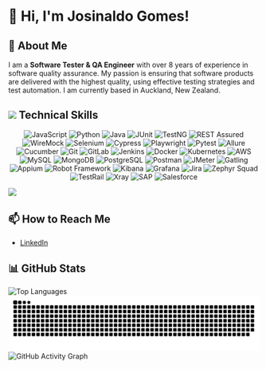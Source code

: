 # 👋 Hi, I'm Josinaldo Gomes!

## 🚀 About Me
I am a **Software Tester & QA Engineer** with over 8 years of experience in software quality assurance. My passion is ensuring that software products are delivered with the highest quality, using effective testing strategies and test automation. I am currently based in Auckland, New Zealand.

## <img src="https://media2.giphy.com/media/QssGEmpkyEOhBCb7e1/giphy.gif?cid=ecf05e47a0n3gi1bfqntqmob8g9aid1oyj2wr3ds3mg700bl&rid=giphy.gif" width="25"><b> Technical Skills </b>

<p align="center">
  <!-- Linguagens -->
  <img src="https://img.shields.io/badge/JavaScript-F7DF1E?style=for-the-badge&logo=javascript&logoColor=black" alt="JavaScript" />
  <img src="https://img.shields.io/badge/Python-3776AB?style=for-the-badge&logo=python&logoColor=white" alt="Python" />
  <img src="https://img.shields.io/badge/Java-ED8B00?style=for-the-badge&logo=openjdk&logoColor=white" alt="Java" />
  

  <!-- Testes -->
  <img src="https://img.shields.io/badge/JUnit-25A162?style=for-the-badge&logo=junit5&logoColor=white" alt="JUnit" />
  <img src="https://img.shields.io/badge/TestNG-8C4A7A?style=for-the-badge&logo=testng&logoColor=white" alt="TestNG" />
  <img src="https://img.shields.io/badge/REST_Assured-FF5733?style=for-the-badge&logo=rest-assured&logoColor=white" alt="REST Assured" />
  <img src="https://img.shields.io/badge/WireMock-00AA88?style=for-the-badge&logo=wiremock&logoColor=white" alt="WireMock" />
  <img src="https://img.shields.io/badge/Selenium-43B02A?style=for-the-badge&logo=selenium&logoColor=white" alt="Selenium" />
  <img src="https://img.shields.io/badge/Cypress-17202C?style=for-the-badge&logo=cypress&logoColor=white" alt="Cypress" />
  <img src="https://img.shields.io/badge/Playwright-45BA4B?style=for-the-badge&logo=playwright&logoColor=white" alt="Playwright" />
  <img src="https://img.shields.io/badge/Pytest-0A9EDC?style=for-the-badge&logo=pytest&logoColor=white" alt="Pytest" />
  <img src="https://img.shields.io/badge/Allure_Report-FF3366?style=for-the-badge&logo=allure&logoColor=white" alt="Allure" />
  <img src="https://img.shields.io/badge/Cucumber-23D96C?style=for-the-badge&logo=cucumber&logoColor=white" alt="Cucumber" />

  <!-- Version Control -->
  <img src="https://img.shields.io/badge/Git-F05032?style=for-the-badge&logo=git&logoColor=white" alt="Git" />
  <img src="https://img.shields.io/badge/GitLab-FC6D26?style=for-the-badge&logo=gitlab&logoColor=white" alt="GitLab" />

  <!-- DevOps & Cloud -->
  <img src="https://img.shields.io/badge/Jenkins-D24939?style=for-the-badge&logo=jenkins&logoColor=white" alt="Jenkins" />
  <img src="https://img.shields.io/badge/Docker-2496ED?style=for-the-badge&logo=docker&logoColor=white" alt="Docker" />
  <img src="https://img.shields.io/badge/Kubernetes-326CE5?style=for-the-badge&logo=kubernetes&logoColor=white" alt="Kubernetes" />
  <img src="https://img.shields.io/badge/AWS-232F3E?style=for-the-badge&logo=amazon-aws&logoColor=white" alt="AWS" />

  <!-- Bancos de Dados -->
  <img src="https://img.shields.io/badge/MySQL-4479A1?style=for-the-badge&logo=mysql&logoColor=white" alt="MySQL" />
  <img src="https://img.shields.io/badge/MongoDB-47A248?style=for-the-badge&logo=mongodb&logoColor=white" alt="MongoDB" />
  <img src="https://img.shields.io/badge/PostgreSQL-336791?style=for-the-badge&logo=postgresql&logoColor=white" alt="PostgreSQL" />

  <!-- Ferramentas QA -->
  <img src="https://img.shields.io/badge/Postman-FF6C37?style=for-the-badge&logo=postman&logoColor=white" alt="Postman" />
  <img src="https://img.shields.io/badge/JMeter-D22128?style=for-the-badge&logo=apache-jmeter&logoColor=white" alt="JMeter" />
  <img src="https://img.shields.io/badge/Gatling-FF9E2A?style=for-the-badge&logo=gatling&logoColor=white" alt="Gatling" />
  <img src="https://img.shields.io/badge/Appium-1D1D1D?style=for-the-badge&logo=appium&logoColor=white" alt="Appium" />
  <img src="https://img.shields.io/badge/Robot_Framework-00AA88?style=for-the-badge&logo=robot-framework&logoColor=white" alt="Robot Framework" />

  <!-- Monitoramento -->
  <img src="https://img.shields.io/badge/Kibana-005571?style=for-the-badge&logo=kibana&logoColor=white" alt="Kibana" />
  <img src="https://img.shields.io/badge/Grafana-F46800?style=for-the-badge&logo=grafana&logoColor=white" alt="Grafana" />

  <!-- Ferramentas Corporativas -->
  <img src="https://img.shields.io/badge/Jira-0052CC?style=for-the-badge&logo=jira&logoColor=white" alt="Jira" />
  <img src="https://img.shields.io/badge/Zephyr_Squad-00AA88?style=for-the-badge&logo=zephyr&logoColor=white" alt="Zephyr Squad" />
  <img src="https://img.shields.io/badge/TestRail-00AA88?style=for-the-badge&logo=testrail&logoColor=white" alt="TestRail" />
  <img src="https://img.shields.io/badge/Xray-00AA88?style=for-the-badge&logo=xray&logoColor=white" alt="Xray" />
  <img src="https://img.shields.io/badge/SAP-0FAAFF?style=for-the-badge&logo=sap&logoColor=white" alt="SAP" />
  <img src="https://img.shields.io/badge/Salesforce-00A1E0?style=for-the-badge&logo=salesforce&logoColor=white" alt="Salesforce" />
</p>

<img src="https://www.animatedimages.org/data/media/562/animated-line-image-0371.gif" width="1920"/>

<!-- Contacts -->
## 📫 How to Reach Me
- [LinkedIn](https://www.linkedin.com/in/josinaldo-junior/)

<!-- GitHub Stats -->
<h2 align="left">📊 GitHub Stats</h2>
<p align="left">
  <img src="https://github-readme-stats.vercel.app/api/top-langs/?username=JosinaldoGJunior&layout=donut&theme=radical" alt="Top Languages" />
  <img src="https://raw.githubusercontent.com/platane/snk/output/github-contribution-grid-snake.svg" alt="Snake Game" />
  <img src="https://github-readme-activity-graph.vercel.app/graph?username=JosinaldoGJunior&theme=merko" alt="GitHub Activity Graph" />
</p>


